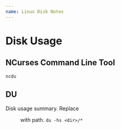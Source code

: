```yaml
---
name: Linux Disk Notes
---
```


# Disk Usage

## NCurses Command Line Tool
`ncdu`

## DU
Disk usage summary. Replace <dir> with path.
`du -hs <dir>/*`
